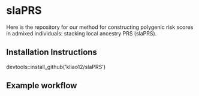 # slaPRS
Here is the repository for our method for constructing polygenic risk scores in admixed individuals: stacking local ancestry PRS (slaPRS).

## Installation Instructions
devtools::install_github('kliao12/slaPRS')

## Example workflow

